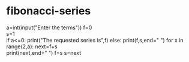 # fibonacci-series                 
a=int(input("Enter the terms"))
f=0                                         
s=1                                         
if a<=0:
    print("The requested series is",f)
else:
    print(f,s,end=" ")
    for x in range(2,a):
        next=f+s                           
        print(next,end=" ")
        f=s
        s=next
        

